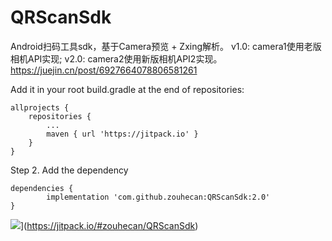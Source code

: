# QRScanSdk
Android扫码工具sdk，基于Camera预览 + Zxing解析。 
v1.0: camera1使用老版相机API实现; 
v2.0: camera2使用新版相机API2实现。
https://juejin.cn/post/6927664078806581261

Add it in your root build.gradle at the end of repositories:

	allprojects {
		repositories {
			...
			maven { url 'https://jitpack.io' }
		}
	}
Step 2. Add the dependency

	dependencies {
	        implementation 'com.github.zouhecan:QRScanSdk:2.0'
	}
![](https://jitpack.io/v/zouhecan/QRScanSdk.svg)](https://jitpack.io/#zouhecan/QRScanSdk)
